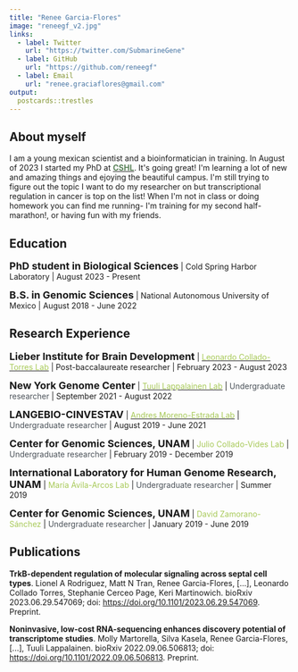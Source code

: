 ```yaml
---
title: "Renee Garcia-Flores"
image: "reneegf_v2.jpg"
links:
  - label: Twitter
    url: "https://twitter.com/SubmarineGene"
  - label: GitHub
    url: "https://github.com/reneegf"
  - label: Email
    url: "renee.graciaflores@gmail.com"
output:
  postcards::trestles
---
```

 
## About myself

I am a young mexican scientist and a bioinformatician in training. In August of 2023 I started my PhD at <a href="https://www.cshl.edu/phd-program/"><span style="color:  #588157;"> **CSHL**</span></a>. It's going great! I'm learning a lot of new and amazing things and ejoying the beautiful campus. I'm still trying to figure out the topic I want to do my researcher on but transcriptional regulation in cancer is top on the list! When I'm not in class or doing homework you can find me running- I'm training for my second half-marathon!, or having fun with my friends. 


## Education

<font size="4">**PhD student in Biological Sciences**</font> | Cold Spring Harbor Laboratory | August 2023 - Present

<font size="4">**B.S. in Genomic Sciences**</font> | National Autonomous University of Mexico | August 2018 - June 2022

## Research Experience

<font size="4">**Lieber Institute for Brain Development**</font> | <a href="http://lcolladotor.github.io"><span style="color:  #a7c957;"> Leonardo Collado-Torres Lab</span></a> | Post-baccalaureate researcher |  February 2023 - August 2023

<font size="4">**New York Genome Center**</font> | <a href="https://tllab.org/"><span style="color:  #a7c957;"> Tuuli Lappalainen Lab</span></a> | <span style="color:  #495057;">Undergraduate researcher</span></a> | September 2021 - August 2022

<font size="4">**LANGEBIO-CINVESTAV**</font> | <a href="http://www.morenolab.org/"><span style="color:  #a7c957;"> Andres Moreno-Estrada Lab</span></a> | <span style="color:  #495057;">Undergraduate researcher</span></a> | August 2019 - June 2021

<font size="4">**Center for Genomic Sciences, UNAM**</font> | <span style="color:  #a7c957;">Julio Collado-Vides Lab</span></a> | <span style="color:  #495057;">Undergraduate researcher</span></a> | February 2019 - December 2019

<font size="4">**International Laboratory for Human Genome Research, UNAM**</font> | <span style="color:  #a7c957;">María Ávila-Arcos Lab</span></a> | <span style="color:  #495057;">Undergraduate researcher</span></a> | Summer 2019

<font size="4">**Center for Genomic Sciences, UNAM**</font> | <span style="color:  #a7c957;">David Zamorano-Sánchez</span></a> | <span style="color:  #495057;">Undergraduate researcher</span></a> | January 2019 - June 2019

## Publications

**TrkB-dependent regulation of molecular signaling across septal cell types**.
Lionel A Rodriguez, Matt N Tran, Renee Garcia-Flores, [...], Leonardo Collado Torres, Stephanie Cerceo Page, Keri Martinowich. bioRxiv 2023.06.29.547069; doi: <a href=https://doi.org/10.1101/2023.06.29.547069><span style="color: #6c757d;"> https://doi.org/10.1101/2023.06.29.547069</span></a>. Preprint.

**Noninvasive, low-cost RNA-sequencing enhances discovery potential of transcriptome studies**. Molly Martorella, Silva Kasela, Renee Garcia-Flores, [...], Tuuli Lappalainen. bioRxiv 2022.09.06.506813; doi: <a href="https://doi.org/10.1101/2022.09.06.506813"><span style="color:  #6c757d;"> https://doi.org/10.1101/2022.09.06.506813</span></a>. Preprint.
